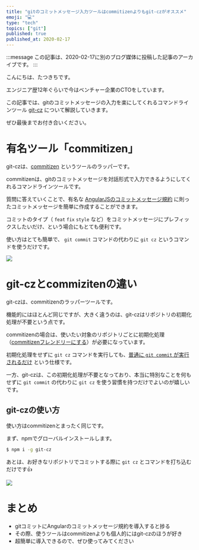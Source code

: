 ```yaml
---
title: "gitのコミットメッセージ入力ツールはcommitizenよりもgit-czがオススメ"
emoji: "💻"
type: "tech"
topics: ["git"]
published: true
published_at: 2020-02-17
---
```


:::message
この記事は、2020-02-17に別のブログ媒体に投稿した記事のアーカイブです。
:::

こんにちは、たつきちです。

エンジニア歴12年ぐらいで今はベンチャー企業のCTOをしています。

この記事では、gitのコミットメッセージの入力を楽にしてくれるコマンドラインツール [git-cz](https://github.com/streamich/git-cz) について解説していきます。

ぜひ最後までお付き合いください。

# 有名ツール「commitizen」

git-czは、[commitizen](https://github.com/commitizen/cz-cli) というツールのラッパーです。

commitizenは、gitのコミットメッセージを対話形式で入力できるようにしてくれるコマンドラインツールです。

質問に答えていくことで、有名な [AngularJSのコミットメッセージ規約](https://github.com/angular/angular/blob/master/CONTRIBUTING.md#-commit-message-guidelines) に則ったコミットメッセージを簡単に作成することができます。

コミットのタイプ（ `feat` `fix` `style` など）をコミットメッセージにプレフィックスしたいだけ、という場合にもとても便利です。

使い方はとても簡単で、 `git commit` コマンドの代わりに `git cz` というコマンドを使うだけです。

![](https://user-images.githubusercontent.com/4360663/74620233-cbc90e80-517b-11ea-88af-ec2861c44145.png)

# git-czとcommizitenの違い

git-czは、commitizenのラッパーツールです。

機能的にはほとんど同じですが、大きく違うのは、git-czはリポジトリの初期化処理が不要という点です。

commitizenの場合は、使いたい対象のリポジトリごとに初期化処理（[commitizenフレンドリーにする](https://github.com/commitizen/cz-cli#making-your-repo-commitizen-friendly)）が必要になっています。

初期化処理をせずに `git cz` コマンドを実行しても、[普通に `git commit` が実行されるだけ](https://github.com/commitizen/cz-cli#if-your-repo-is-not-commitizen-friendly) という仕様です。

一方、git-czは、この初期化処理が不要となっており、本当に特別なことを何もせずに `git commit` の代わりに `git cz` を使う習慣を持つだけでよいのが嬉しいです。

## git-czの使い方

使い方はcommitizenとまったく同じです。

まず、npmでグローバルインストールします。

```bash
$ npm i -g git-cz
```

あとは、お好きなリポジトリでコミットする際に `git cz` とコマンドを打ち込むだけです👍

![](https://user-images.githubusercontent.com/4360663/74620271-edc29100-517b-11ea-8458-4718bd832b50.png)

# まとめ

* gitコミットにAngularのコミットメッセージ規約を導入すると捗る
* その際、使うツールはcommitizenよりも個人的にはgit-czのほうが好き
* 超簡単に導入できるので、ぜひ使ってみてください
